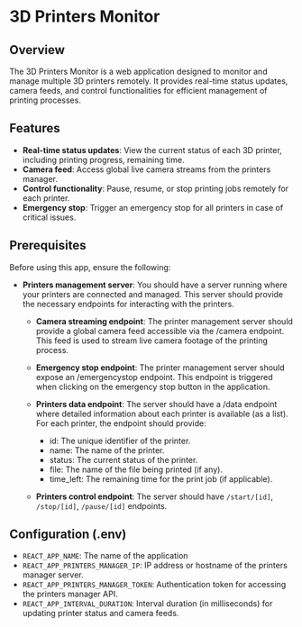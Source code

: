 # 3D Printers Monitor
## Overview

The 3D Printers Monitor is a web application designed to monitor and manage multiple 3D printers remotely. It provides real-time status updates, camera feeds, and control functionalities for efficient management of printing processes.

## Features

- **Real-time status updates**: View the current status of each 3D printer, including printing progress, remaining time.
- **Camera feed**: Access global live camera streams from the printers manager.
- **Control functionality**: Pause, resume, or stop printing jobs remotely for each printer.
- **Emergency stop**: Trigger an emergency stop for all printers in case of critical issues.


## Prerequisites

Before using this app, ensure the following:

- **Printers management server**: You should have a server running where your printers are connected and managed. This server should provide the necessary endpoints for interacting with the printers.

    - **Camera streaming endpoint**: The printer management server should provide a global camera feed accessible via the /camera endpoint. This feed is used to stream live camera footage of the printing process.

    - **Emergency stop endpoint**: The printer management server should expose an /emergencystop endpoint. This endpoint is triggered when clicking on the emergency stop button in the application.

    - **Printers data endpoint**: The server should have a /data endpoint where detailed information about each printer is available (as a list). For each printer, the endpoint should provide:
        - id: The unique identifier of the printer.
        - name: The name of the printer.
        - status: The current status of the printer.
        - file: The name of the file being printed (if any).
        - time_left: The remaining time for the print job (if applicable).

    - **Printers control endpoint**: The server should have `/start/[id]`, `/stop/[id]`, `/pause/[id]` endpoints.

## Configuration (.env)
   - `REACT_APP_NAME`: The name of the application
   - `REACT_APP_PRINTERS_MANAGER_IP`: IP address or hostname of the printers manager server.
   - `REACT_APP_PRINTERS_MANAGER_TOKEN`: Authentication token for accessing the printers manager API.
   - `REACT_APP_INTERVAL_DURATION`: Interval duration (in milliseconds) for updating printer status and camera feeds.

